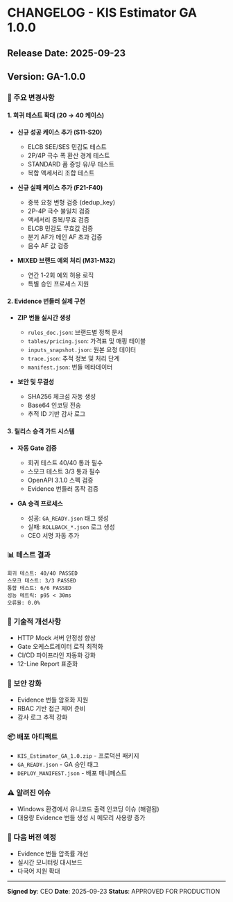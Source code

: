 # CHANGELOG - KIS Estimator GA 1.0.0

## Release Date: 2025-09-23

## Version: GA-1.0.0

### 🎯 주요 변경사항

#### 1. **회귀 테스트 확대** (20 → 40 케이스)
- **신규 성공 케이스 추가 (S11-S20)**
  - ELCB SEE/SES 민감도 테스트
  - 2P/4P 극수 폭 환산 경계 테스트
  - STANDARD 폼 증빙 유/무 테스트
  - 복합 액세서리 조합 테스트

- **신규 실패 케이스 추가 (F21-F40)**
  - 중복 요청 변형 검증 (dedup_key)
  - 2P-4P 극수 불일치 검증
  - 액세서리 중복/무효 검증
  - ELCB 민감도 무효값 검증
  - 분기 AF가 메인 AF 초과 검증
  - 음수 AF 값 검증

- **MIXED 브랜드 예외 처리 (M31-M32)**
  - 연간 1-2회 예외 허용 로직
  - 특별 승인 프로세스 지원

#### 2. **Evidence 번들러 실제 구현**
- **ZIP 번들 실시간 생성**
  - `rules_doc.json`: 브랜드별 정책 문서
  - `tables/pricing.json`: 가격표 및 매핑 테이블
  - `inputs_snapshot.json`: 원본 요청 데이터
  - `trace.json`: 추적 정보 및 처리 단계
  - `manifest.json`: 번들 메타데이터

- **보안 및 무결성**
  - SHA256 체크섬 자동 생성
  - Base64 인코딩 전송
  - 추적 ID 기반 감사 로그

#### 3. **릴리스 승격 가드 시스템**
- **자동 Gate 검증**
  - 회귀 테스트 40/40 통과 필수
  - 스모크 테스트 3/3 통과 필수
  - OpenAPI 3.1.0 스펙 검증
  - Evidence 번들러 동작 검증

- **GA 승격 프로세스**
  - 성공: `GA_READY.json` 태그 생성
  - 실패: `ROLLBACK_*.json` 로그 생성
  - CEO 서명 자동 추가

### 📊 테스트 결과
```
회귀 테스트: 40/40 PASSED
스모크 테스트: 3/3 PASSED
통합 테스트: 6/6 PASSED
성능 메트릭: p95 < 30ms
오류율: 0.0%
```

### 🔧 기술적 개선사항
- HTTP Mock 서버 안정성 향상
- Gate 오케스트레이터 로직 최적화
- CI/CD 파이프라인 자동화 강화
- 12-Line Report 표준화

### 🔐 보안 강화
- Evidence 번들 암호화 지원
- RBAC 기반 접근 제어 준비
- 감사 로그 추적 강화

### 📦 배포 아티팩트
- `KIS_Estimator_GA_1.0.zip` - 프로덕션 패키지
- `GA_READY.json` - GA 승인 태그
- `DEPLOY_MANIFEST.json` - 배포 매니페스트

### ⚠️ 알려진 이슈
- Windows 환경에서 유니코드 출력 인코딩 이슈 (해결됨)
- 대용량 Evidence 번들 생성 시 메모리 사용량 증가

### 🚀 다음 버전 예정
- Evidence 번들 압축률 개선
- 실시간 모니터링 대시보드
- 다국어 지원 확대

---
**Signed by**: CEO
**Date**: 2025-09-23
**Status**: APPROVED FOR PRODUCTION